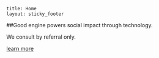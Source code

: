 ```
title: Home
layout: sticky_footer
```

##Good engine powers social impact through technology.

We consult by referral only.

<p class="center"><a href="/pages/services" class="btn button-primary">learn more</a></p>
